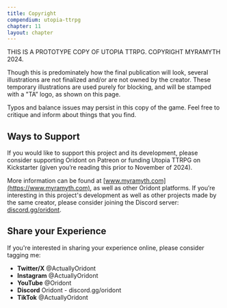 ```yaml
---
title: Copyright
compendium: utopia-ttrpg
chapter: 11
layout: chapter
---
```

THIS IS A PROTOTYPE COPY OF UTOPIA TTRPG. COPYRIGHT MYRAMYTH 2024.

Though this is predominately how the final publication will look, several illustrations are not finalized and/or are not owned by the creator. These temporary illustrations are used purely for blocking, and will be stamped with a "TA” logo, as shown on this page.

Typos and balance issues may persist in this copy of the game. Feel free to critique and inform about things that you find.

## Ways to Support

If you would like to support this project and its development, please consider supporting Oridont on Patreon or funding Utopia TTRPG on Kickstarter (given you’re reading this prior to November of 2024).

More information can be found at [www.myramyth.com](https://www.myramyth.com), as well as other Oridont platforms.
If you’re interesting in this project's development as well as other projects made by the same creator, please consider joining the Discord server: [discord.gg/oridont](discord.gg/oridont).

## Share your Experience

If you're interested in sharing your experience online, please consider tagging me:

- **Twitter/X** @ActuallyOridont
- **Instagram** @ActuallyOridont
- **YouTube** @Oridont
- **Discord** Oridont - discord.gg/oridont
- **TikTok** @ActuallyOridont
